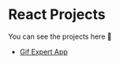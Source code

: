 # React Projects

You can see the projects here :eyes:

- [Gif Expert App](https://gif-expert-yf.netlify.app)
